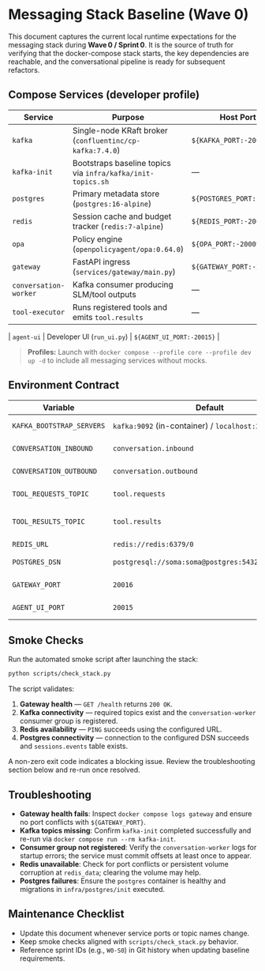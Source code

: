 # Messaging Stack Baseline (Wave 0)

This document captures the current local runtime expectations for the messaging stack during **Wave 0 / Sprint 0**. It is the source of truth for verifying that the docker-compose stack starts, the key dependencies are reachable, and the conversational pipeline is ready for subsequent refactors.

## Compose Services (developer profile)

| Service | Purpose | Host Port |
| --- | --- | --- |
| `kafka` | Single-node KRaft broker (`confluentinc/cp-kafka:7.4.0`) | `${KAFKA_PORT:-20000}` |
| `kafka-init` | Bootstraps baseline topics via `infra/kafka/init-topics.sh` | — |
| `postgres` | Primary metadata store (`postgres:16-alpine`) | `${POSTGRES_PORT:-20002}` |
| `redis` | Session cache and budget tracker (`redis:7-alpine`) | `${REDIS_PORT:-20001}` |
| `opa` | Policy engine (`openpolicyagent/opa:0.64.0`) | `${OPA_PORT:-20009}` |
| `gateway` | FastAPI ingress (`services/gateway/main.py`) | `${GATEWAY_PORT:-20016}` |
| `conversation-worker` | Kafka consumer producing SLM/tool outputs | — |
| `tool-executor` | Runs registered tools and emits `tool.results` | — |
<!-- memory-service removed; SomaBrain HTTP is used by services directly -->
| `agent-ui` | Developer UI (`run_ui.py`) | `${AGENT_UI_PORT:-20015}` |

> **Profiles:** Launch with `docker compose --profile core --profile dev up -d` to include all messaging services without mocks.

## Environment Contract

| Variable | Default | Notes |
| --- | --- | --- |
| `KAFKA_BOOTSTRAP_SERVERS` | `kafka:9092` (in-container) / `localhost:20000` (host) | Shared across gateway, worker, tool executor. |
| `CONVERSATION_INBOUND` | `conversation.inbound` | Gateway publishes inbound chat here. |
| `CONVERSATION_OUTBOUND` | `conversation.outbound` | Worker streams responses on this topic. |
| `TOOL_REQUESTS_TOPIC` | `tool.requests` | Worker ➜ tool executor traffic. |
| `TOOL_RESULTS_TOPIC` | `tool.results` | Tool executor ➜ worker/gateway responses. |
| `REDIS_URL` | `redis://redis:6379/0` | Cache + budget ledger. |
| `POSTGRES_DSN` | `postgresql://soma:soma@postgres:5432/somaagent01` | Session/event persistence. |
| `GATEWAY_PORT` | `20016` | Exposes FastAPI ingress to the host. |
| `AGENT_UI_PORT` | `20015` | UI served at `http://localhost:20015`. |

## Smoke Checks

Run the automated smoke script after launching the stack:

```bash
python scripts/check_stack.py
```

The script validates:

1. **Gateway health** — `GET /health` returns `200 OK`.
2. **Kafka connectivity** — required topics exist and the `conversation-worker` consumer group is registered.
3. **Redis availability** — `PING` succeeds using the configured URL.
4. **Postgres connectivity** — connection to the configured DSN succeeds and `sessions.events` table exists.

A non-zero exit code indicates a blocking issue. Review the troubleshooting section below and re-run once resolved.

## Troubleshooting

- **Gateway health fails**: Inspect `docker compose logs gateway` and ensure no port conflicts with `${GATEWAY_PORT}`.
- **Kafka topics missing**: Confirm `kafka-init` completed successfully and re-run via `docker compose run --rm kafka-init`.
- **Consumer group not registered**: Verify the `conversation-worker` logs for startup errors; the service must commit offsets at least once to appear.
- **Redis unavailable**: Check for port conflicts or persistent volume corruption at `redis_data`; clearing the volume may help.
- **Postgres failures**: Ensure the `postgres` container is healthy and migrations in `infra/postgres/init` executed.

## Maintenance Checklist

- Update this document whenever service ports or topic names change.
- Keep smoke checks aligned with `scripts/check_stack.py` behavior.
- Reference sprint IDs (e.g., `W0-S0`) in Git history when updating baseline requirements.
